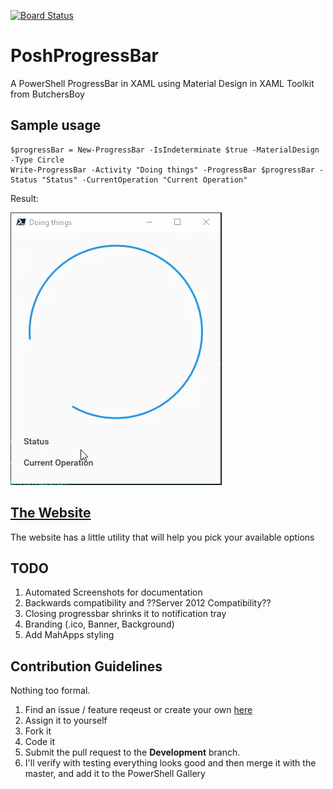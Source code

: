 [![Board Status](https://tiberriver256.visualstudio.com/be77c668-1e13-4360-aa08-264b1d5f64c6/37c8e3a8-220a-47b9-8b2f-13dd17f11c6d/_apis/work/boardbadge/dc0051f8-bff5-4b7d-93ff-2a4b573f1dcf)](https://tiberriver256.visualstudio.com/be77c668-1e13-4360-aa08-264b1d5f64c6/_boards/board/t/37c8e3a8-220a-47b9-8b2f-13dd17f11c6d/Microsoft.RequirementCategory)
# PoshProgressBar
A PowerShell ProgressBar in XAML using Material Design in XAML Toolkit from ButchersBoy

## Sample usage

```pwsh
$progressBar = New-ProgressBar -IsIndeterminate $true -MaterialDesign -Type Circle
Write-ProgressBar -Activity "Doing things" -ProgressBar $progressBar -Status "Status" -CurrentOperation "Current Operation"
```

Result:

![Sample Progress Bar](./sample-progress-bar.gif)

## [The Website](https://tiberriver256.github.io/PoshProgressBar/ "The Website")

The website has a little utility that will help you pick your available options

## TODO

1. Automated Screenshots for documentation
2. Backwards compatibility and ??Server 2012 Compatibility??
3. Closing progressbar shrinks it to notification tray
4. Branding (.ico, Banner, Background)
5. Add MahApps styling


## Contribution Guidelines

Nothing too formal.

1. Find an issue / feature reqeust or create your own [here](https://github.com/Tiberriver256/PoshProgressBar/issues)
2. Assign it to yourself
3. Fork it
4. Code it
5. Submit the pull request to the **Development** branch.
6. I'll verify with testing everything looks good and then merge it with the master, and add it to the PowerShell Gallery
